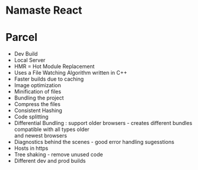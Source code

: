 # Namaste React

# Parcel 
- Dev Build
- Local Server
- HMR = Hot Module Replacement
- Uses a File Watching Algorithm written in C++
- Faster builds due to caching
- Image optimization
- Minification of files
- Bundling the project
- Compress the files
- Consistent Hashing
- Code splitting
- Differential Bundling : support older browsers - creates different bundles compatible with all types older   
  and newest browsers 
- Diagnostics behind the scenes - good error handling sugesstions
- Hosts in https 
- Tree shaking - remove unused code
- Different dev and prod builds